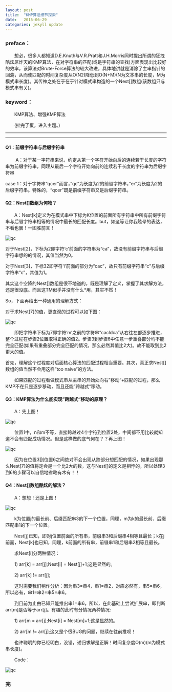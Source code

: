 ```yaml
---
layout: post
title:  "KMP算法细节探索"
date:   2015-06-29
categories: jekyll update
---
```

### **preface：**
　　想必，很多人都知道D.E.Knuth与V.R.Pratt和J.H.Morris同时提出所谓的狂拽酷炫屌炸天的KMP算法，在对字符串的匹配(或是字符串的查找)方面表现出比较好的效率，该算法对Brute-Force算法的较大改进，具体地讲就是消除了主串指针的回溯，从而使匹配的时间复杂度从O(N2)降低到O(N+M)(N为文本串的长度，M为模式串长度)。其传神之处在于在于针对模式串构造的一个Nest[]数组(该数组只与模式串有关)。

### **keyword：**
　　KMP算法、增强KMP算法

　　(扯完了蛋，进入主题。)

---
---

#### **Q1：前缀字符串与后缀字符串**

　　 A：对于某一字符串来说，约定从第一个字符开始向后的连续若干长度的字符串为前缀字符串，同理从最后一个字符开始向前的连续若干长度的字符串为后缀字符串

case 1：对于字符串“qcer”而言，”qc“为长度为2的前缀字符串，”er“为长度为2的后缀字符串。特殊的，“qcer”既是前缀字符串又是后缀字符串。

#### **Q2：Nest[]数组为何物？**

　　A：Nest[k]定义为在模式串中下标为K位置的前面所有字符串中所有前缀字符串与后缀字符串相等的情况中最长的匹配长度。but，如这等让你我眩晕的表达，不看也罢！一图胜前言！

![qc](https://qcer.github.io/blog/images_blog/kmp_algo/1.jpg)

对于Nest[2]，下标为2即字符‘c’前面的字符串为“ca”，故没有前缀字符串与后缀字符串想的的情况，其值当然为0。

对于Nest[3]，下标32即字符‘l’前面的部分为“cac”，故只有前缀字符串“c”与后缀字符串“c”，其值为1。

其实这个空降的Nest[]数组是很不地道的，既是理解了定义，掌握了其求解方法，还是很没底。而且这TM似乎并没有什么*用，其实不然！

So，下面再给出一种通用的理解方式：

对于求Nest[7]的值，更直观的过程可以如下图：

![qc](https://qcer.github.io/blog/images_blog/kmp_algo/2.jpg)

　　即把字符串下标为7即字符‘m’之前的字符串“cacldca”从右往左部逐步推进，整个过程在步骤2位置取得正确的值2。步骤3到步骤6中任意一步重叠部分均不能完全匹配(如果有重叠部分完全匹配的情况，那么必然其值比2大)。故不能取到比2更大的值。

首先，理解这个过程度对后面核心算法的匹配过程相当重要。其次，真正求Nest[]数组的值当然不会用这样”too naive“的方法。

　　如果匹配的过程看做模式串从主串的开始处向右”移动“+匹配的过程，那么KMP不在只是逐步移动，而且还能”跨越式“移动。

#### **Q3：KMP算法为什么能实现”跨越式“移动的原理？**

　　A：先上图！

![qc](https://qcer.github.io/blog/images_blog/kmp_algo/3.jpg)

　　位置1中，n和m不等，直接跨越过4个字符到位置2处，中间都不用比较就知道不会有匹配成功情况。但是这样做的底气何在？？再上图！

![qc](https://qcer.github.io/blog/images_blog/kmp_algo/4.jpg)

　　因为在位置3到位置6之间绝对不会出现从跌部分想匹配的情况，如果出现那么Nest[7]的值将定会是一个比2大的数，这与Nest[]的定义是相悖的，所以处理3到6的步骤可以自信地省略有木有！！

#### **Q4：Nest[]数组酷炫的解法？**

　　A：想想！还是上图！

![qc](https://qcer.github.io/blog/images_blog/kmp_algo/5.jpg)

　　k为位置j的最长前、后缀匹配串3的下一个位置，同理，m为k的最长前、后缀匹配串1的下一个位置。

　　Nest[j]已知，即对j位置前面的所有串，前缀串3和后缀串4相等且最长；k在j前面，Nest[k]也已知，同理，k前面的所有串，前缀串1和后缀串2相等且最长。

　　求Nest[i]分两种情况：

　　1) arr[k] = arr[j];Nest[i] = Nest[j]+1;这是显然的。

　　2) arr[k] != arr[j];

　　这时需要我们稍作分析：因为串3=串4，串1=串2，对应必然有，串5=串6，所以必有，串1=串2=串5=串6。

　　到目前为止由已知只能推出串1=串6，所以，在此基础上尝试扩展串，即判断arr[m]是否等于arr[j]。有趣的此时有分情况两种情况:

　　1) arr[m = arr[j];Nest[i] = Nest[m]+1;这是显然的。

　　2) arr[m != arr[j];这又是个很BUG的问题，继续在往前推呗！

　　也许聪明的你已经明白，没错，递归求解是正解！时间复杂度O(m)(m为模式串长度)。

　　Code：

![qc](https://qcer.github.io/blog/images_blog/kmp_algo/6.jpg)

### **完**
